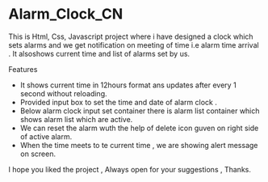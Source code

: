 # Alarm_Clock_CN
This is Html, Css, Javascript project where i have designed a clock which sets alarms and we get notification on meeting of time i.e alarm time arrival . It alsoshows current time and list of alarms set by us.

Features

* It shows current time in 12hours format ans updates after every 1 second without reloading.
* Provided input box to set the time and date of alarm clock .
* Below alarm clock input set container there is alarm list container which shows alarm list which are active.
* We can reset the alarm wuth the help of delete icon guven on right side of active alarm.
* When the time meets to te current time , we are showing alert message on screen.

I hope you liked the project , Always open for your suggestions , Thanks.
